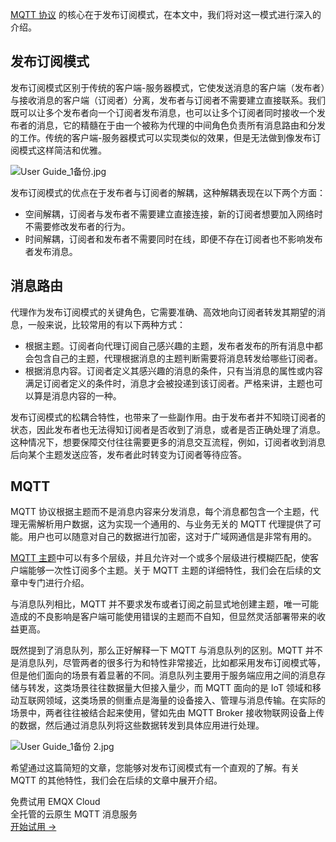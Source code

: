 [MQTT 协议](https://www.emqx.com/zh/mqtt) 的核心在于发布订阅模式，在本文中，我们将对这一模式进行深入的介绍。



## 发布订阅模式

发布订阅模式区别于传统的客户端-服务器模式，它使发送消息的客户端（发布者）与接收消息的客户端（订阅者）分离，发布者与订阅者不需要建立直接联系。我们既可以让多个发布者向一个订阅者发布消息，也可以让多个订阅者同时接收一个发布者的消息，它的精髓在于由一个被称为代理的中间角色负责所有消息路由和分发的工作。传统的客户端-服务器模式可以实现类似的效果，但是无法做到像发布订阅模式这样简洁和优雅。

![User Guide_1备份.jpg](https://static.emqx.net/images/75206eef3184aaa0f054ee737b7d2e85.jpg)

发布订阅模式的优点在于发布者与订阅者的解耦，这种解耦表现在以下两个方面：

- 空间解耦，订阅者与发布者不需要建立直接连接，新的订阅者想要加入网络时不需要修改发布者的行为。
- 时间解耦，订阅者和发布者不需要同时在线，即便不存在订阅者也不影响发布者发布消息。



## 消息路由

代理作为发布订阅模式的关键角色，它需要准确、高效地向订阅者转发其期望的消息，一般来说，比较常用的有以下两种方式：

- 根据主题。订阅者向代理订阅自己感兴趣的主题，发布者发布的所有消息中都会包含自己的主题，代理根据消息的主题判断需要将消息转发给哪些订阅者。
- 根据消息内容。订阅者定义其感兴趣的消息的条件，只有当消息的属性或内容满足订阅者定义的条件时，消息才会被投递到该订阅者。严格来讲，主题也可以算是消息内容的一种。

发布订阅模式的松耦合特性，也带来了一些副作用。由于发布者并不知晓订阅者的状态，因此发布者也无法得知订阅者是否收到了消息，或者是否正确处理了消息。这种情况下，想要保障交付往往需要更多的消息交互流程，例如，订阅者收到消息后向某个主题发送应答，发布者此时转变为订阅者等待应答。



## MQTT

MQTT 协议根据主题而不是消息内容来分发消息，每个消息都包含一个主题，代理无需解析用户数据，这为实现一个通用的、与业务无关的 MQTT 代理提供了可能。用户也可以随意对自己的数据进行加密，这对于广域网通信是非常有用的。

[MQTT 主题](https://www.emqx.com/zh/blog/advanced-features-of-mqtt-topics)中可以有多个层级，并且允许对一个或多个层级进行模糊匹配，使客户端能够一次性订阅多个主题。关于 MQTT 主题的详细特性，我们会在后续的文章中专门进行介绍。

与消息队列相比，MQTT 并不要求发布或者订阅之前显式地创建主题，唯一可能造成的不良影响是客户端可能使用错误的主题而不自知，但显然灵活部署带来的收益更高。

既然提到了消息队列，那么正好解释一下 MQTT 与消息队列的区别。MQTT 并不是消息队列，尽管两者的很多行为和特性非常接近，比如都采用发布订阅模式等，但是他们面向的场景有着显著的不同。消息队列主要用于服务端应用之间的消息存储与转发，这类场景往往数据量大但接入量少，而 MQTT 面向的是 IoT 领域和移动互联网领域，这类场景的侧重点是海量的设备接入、管理与消息传输。在实际的场景中，两者往往被结合起来使用，譬如先由 MQTT Broker 接收物联网设备上传的数据，然后通过消息队列将这些数据转发到具体应用进行处理。

![User Guide_1备份 2.jpg](https://static.emqx.net/images/4c9c3c5583fea87c52cce7f6845faba9.jpg)

希望通过这篇简短的文章，您能够对发布订阅模式有一个直观的了解。有关 MQTT 的其他特性，我们会在后续的文章中展开介绍。


<section class="promotion">
    <div>
        免费试用 EMQX Cloud
        <div class="is-size-14 is-text-normal has-text-weight-normal">全托管的云原生 MQTT 消息服务</div>
    </div>
    <a href="https://www.emqx.com/zh/signup?continue=https://cloud.emqx.com/console/deployments/0?oper=new" class="button is-gradient px-5">开始试用 →</a >
</section>
